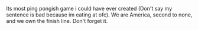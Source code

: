 Its most ping pongish game i could have ever created (Don't say my sentence is bad because im eating at ofc). We are America, second to none, and we own the finish line. Don't forget it.
